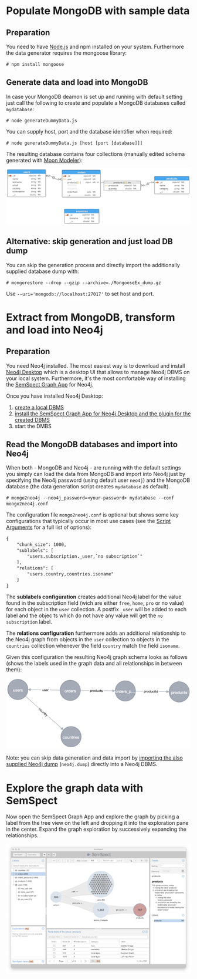 # Populate MongoDB with sample data

## Preparation

You need to have [Node.js](https://nodejs.org/en/download) and npm installed on your system. Furthermore the data generator requires the mongoose library:

```
# npm install mongoose
```

## Generate data and load into MongoDB

In case your MongoDB deamon is set up and running with default setting just call the following to create and populate a MongoDB databases called `mydatabase`:

```
# node generateDummyData.js
```

You can supply host, port and the database identifier when required:

```
# node generateDummyData.js [host [port [database]]]
```

The resulting database contains four collections (manually edited schema generated with [Moon Modeler](https://www.datensen.com/data-modeling/moon-modeler-for-databases.html)):

![database schema of generated sample data in MongoDB](images/mongodb-schema.png)

## Alternative: skip generation and just load DB dump

You can skip the generation process and directly import the additionally supplied database dump with:

```
# mongorestore --drop --gzip --archive=./MongooseEx_dump.gz
```

Use `--uri='mongodb://localhost:27017'` to set host and port.

# Extract from MongoDB, transform and load into Neo4j

## Preparation

You need Neo4j installed. The most easiest way is to download and install [Neo4j Desktop](https://neo4j.com/download-center/#desktop) which is a desktop UI that allows to manage Neo4j DBMS on your local system. Furthermore, it's the most comfortable way of installing the [SemSpect Graph App](https://doc.semspect.de/docs/neo4j-graph-app/) for Neo4j.

Once you have installed Neo4j Desktop:

1. [create a local DBMS](https://neo4j.com/docs/desktop-manual/current/operations/create-dbms/)
2. [install the SemSpect Graph App for Neo4j Desktop and the plugin for the created DBMS](https://doc.semspect.de/docs/neo4j-graph-app/installation/)
3. start the DMBS

## Read the MongoDB databases and import into Neo4j

When both - MongoDB and Neo4j - are running with the default settings you simply can load the data from MongoDB and import into Neo4j just by specifying the Neo4j password (using default user `neo4j`) and the MongoDB database (the data generation script creates `mydatabase` as default). 

```
# mongo2neo4j --neo4j_password=<your-password> mydatabase --conf mongo2neo4j.conf
```

The configuration file `mongo2neo4j.conf` is optional but shows some key configurations that typically occur in most use cases (see the [Script Arguments](https://github.com/MAKOMO/mongo2neo4j/wiki/Script-Arguments) for a full list of options):

```
{
    "chunk_size": 1000,
    "sublabels": [
        "users.subscription._user,`no subscription`"
    ],
    "relations": [
        "users.country,countries.isoname"
    ]
}
```

The **sublabels configuration** creates additional Neo4j label for the value found in the subscription field (wich are either `free`, `home`, `pro` or no value) for each object in the `user` collection. A postfix `_user` will be added to each label and the objec ts which do not have any value will get the `no subscription` label.

The **relations configuration** furthermore adds an additional relationship to the Neo4j graph from objects in the `user` collection to objects in the `countries` collection whenever the field `country` match the field `isoname`.

Given this configuration the resulting Neo4j graph schema looks as follows (shows the labels used in the graph data and all relationships in between them):

![graph database schema of generated sample data in Neo4j](images/neo4j-graph-schema.png)

Note: you can skip data generation and data import by [importing the also supplied Neo4j dump](https://neo4j.com/docs/desktop-manual/current/operations/create-from-dump/) (`neo4j.dump`) directly into a Neo4j DBMS.

# Explore the graph data with SemSpect

Now open the SemSpect Graph App and explore the graph by picking a label from the tree view on the left and dropping it into the exploration pane in the center. Expand the graph exploration by successively expanding the relationships.

![SemSpect showing the generated and imported sample data in Neo4j](images/SemSpect-sample-data.png)




